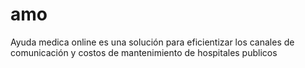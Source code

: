 # amo
Ayuda medica online es una solución para eficientizar los canales de comunicación y costos de mantenimiento de hospitales publicos
